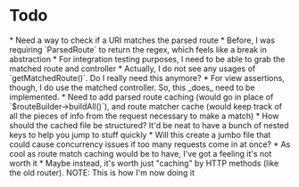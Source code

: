 <h1>Todo</h1>
* Need a way to check if a URI matches the parsed route
  * Before, I was requiring `ParsedRoute` to return the regex, which feels like a break in abstraction
* For integration testing purposes, I need to be able to grab the matched route and controller
  * Actually, I do not see any usages of `getMatchedRoute()`.  Do I really need this anymore?
  * For view assertions, though, I do use the matched controller.  So, this _does_ need to be implemented.
* Need to add parsed route caching (would go in place of `$routeBuilder->buildAll()`), and route matcher cache (would keep track of all the pieces of info from the request necessary to make a match)
  * How should the cached file be structured?  It'd be neat to have a bunch of nested keys to help you jump to stuff quickly
      * Will this create a jumbo file that could cause concurrency issues if too many requests come in at once?
      * As cool as route match caching would be to have, I've got a feeling it's not worth it
      * Maybe instead, it's worth just "caching" by HTTP methods (like the old router).  NOTE:  This is how I'm now doing it